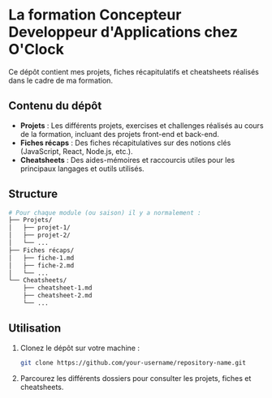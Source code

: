 
# La formation Concepteur Developpeur d'Applications chez O'Clock

Ce dépôt contient mes projets, fiches récapitulatifs et cheatsheets réalisés dans le cadre de ma formation.

## Contenu du dépôt

- **Projets** : Les différents projets, exercises et challenges réalisés au cours de la formation, incluant des projets front-end et back-end.
- **Fiches récaps** : Des fiches récapitulatives sur des notions clés (JavaScript, React, Node.js, etc.).
- **Cheatsheets** : Des aides-mémoires et raccourcis utiles pour les principaux langages et outils utilisés.

## Structure

```bash
# Pour chaque module (ou saison) il y a normalement :
├── Projets/
│   ├── projet-1/
│   ├── projet-2/
│   └── ...
├── Fiches récaps/
│   ├── fiche-1.md
│   ├── fiche-2.md
│   └── ...
└── Cheatsheets/
    ├── cheatsheet-1.md
    ├── cheatsheet-2.md
    └── ...
```

## Utilisation

1. Clonez le dépôt sur votre machine :
   ```bash
   git clone https://github.com/your-username/repository-name.git
   ```
2. Parcourez les différents dossiers pour consulter les projets, fiches et cheatsheets.

